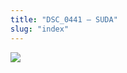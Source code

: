 ```yaml
---
title: "DSC_0441 – SUDA"
slug: "index"
---
```


[![](/wp-content/2015/05/DSC_0441-300x201.jpg)](/wp-content/2015/05/DSC_0441.jpg)